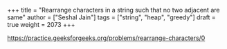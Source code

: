 +++
title = "Rearrange characters in a string such that no two adjacent are same"
author = ["Seshal Jain"]
tags = ["string", "heap", "greedy"]
draft = true
weight = 2073
+++

<https://practice.geeksforgeeks.org/problems/rearrange-characters/0>
